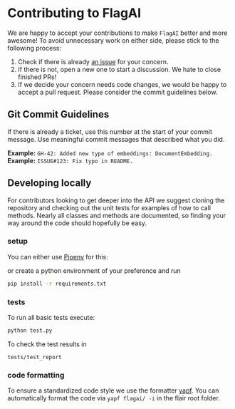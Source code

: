 # Contributing to FlagAI

We are happy to accept your contributions to make `FlagAI` better and more awesome! To avoid unnecessary work on either 
side, please stick to the following process:

1. Check if there is already [an issue](https://github.com/BAAI-WuDao/Sailing/issues) for your concern.
2. If there is not, open a new one to start a discussion. We hate to close finished PRs!
3. If we decide your concern needs code changes, we would be happy to accept a pull request. Please consider the 
commit guidelines below.


## Git Commit Guidelines

If there is already a ticket, use this number at the start of your commit message. 
Use meaningful commit messages that described what you did.

**Example:** `GH-42: Added new type of embeddings: DocumentEmbedding.` 
**Example:** `ISSUE#123: Fix typo in README.` 


## Developing locally

For contributors looking to get deeper into the API we suggest cloning the repository and checking out the unit
tests for examples of how to call methods. Nearly all classes and methods are documented, so finding your way around
the code should hopefully be easy.

### setup

You can either use [Pipenv](https://pipenv.readthedocs.io/) for this:

or create a python environment of your preference and run
```bash
pip install -r requirements.txt
```

### tests



To run all basic tests execute:
```bash
python test.py
```

To check the test results in 
```
tests/test_report
```

### code formatting

To ensure a standardized code style we use the formatter [yapf](https://github.com/google/yapf).
You can automatically format the code via `yapf flagai/ -i` in the flair root folder.
